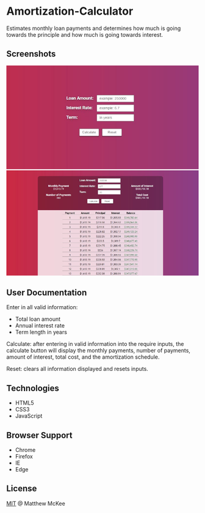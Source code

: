 # Amortization-Calculator
Estimates monthly loan payments and determines how much is going towards the principle and how much is going towards interest. 

## Screenshots
![Enter Info](https://raw.githubusercontent.com/matthewmck/Amortization-Calculator/master/Screenshots/enter%20info.JPG)
![Result](https://raw.githubusercontent.com/matthewmck/Amortization-Calculator/master/Screenshots/result.JPG)

## User Documentation
Enter in all valid information:
-	Total loan amount
-	Annual interest rate
-	Term length in years  

Calculate: after entering in valid information into the require inputs, the calculate button will display the monthly payments, number of payments, amount of interest, total cost, and the amortization schedule.

Reset: clears all information displayed and resets inputs. 

## Technologies 
- HTML5
- CSS3
- JavaScript

## Browser Support 
- Chrome
- Firefox
- IE
- Edge

## License
[MIT](https://github.com/matthewmck/Amortization-Calculator/blob/master/LICENSE) @ Matthew McKee
